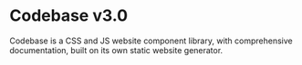 # Codebase v3.0

Codebase is a CSS and JS website component library, with comprehensive documentation, built on its own static website generator.
